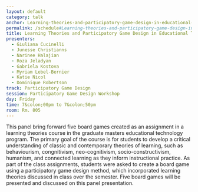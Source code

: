 ```yaml
---
layout: default
category: talk
anchor: Learning-theories-and-participatory-game-design-in-educational-technology
permalink: /schedule#Learning-theories-and-participatory-game-design-in-educational-technology
title: Learning Theories and Participatory Game Design in Educational Technology
presenters:
  - Giuliana Cucinelli
  - Junesse Christianns
  - Narinee Halajian
  - Roza Jeladyan
  - Gabriela Kostova
  - Myriam Lebel-Bernier
  - Katie Nicol
  - Dominique Robertson
track: Participatory Game Design
session: Participatory Game Design Workshop
day: Friday
time: 7&colon;00pm to 7&colon;50pm
room: Rm. 805
---
```

This panel bring forward five board games created as an assignment in a learning theories course in the graduate masters educational technology program. The primary goal of the course is for students to develop a critical understanding of classic and contemporary theories of learning, such as behaviourism, congnitivism, neo-cognitivism, socio-constructivism, humanism, and connected learning as they inform instructional practice. As part of the class assignments, students were asked to create a board game using a participatory game design method, which incorporated learning theories discussed in class over the semester. Five board games will be presented and discussed on this panel presentation. 
